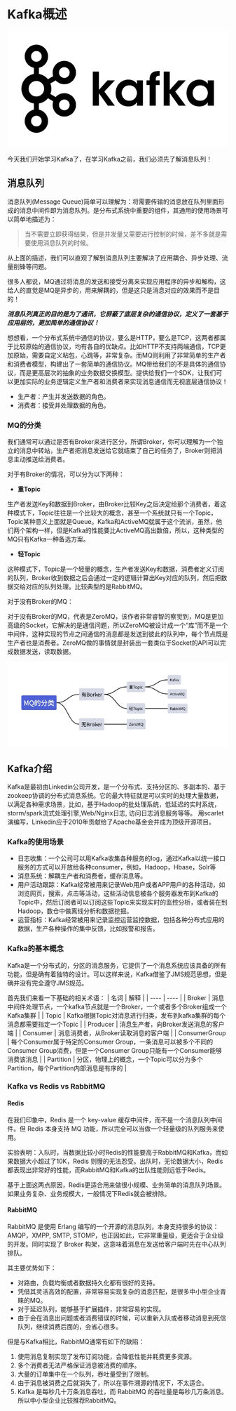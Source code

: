# Kafka概述

![kafka](../../images/kafka/kafka.png)

今天我们开始学习Kafka了，在学习Kafka之前，我们必须先了解消息队列！

## 消息队列
消息队列(Message Queue)简单可以理解为：将需要传输的消息放在队列里面形成的消息中间件即为消息队列。是分布式系统中重要的组件，其通用的使用场景可以简单地描述为：

> 当不需要立即获得结果，但是并发量又需要进行控制的时候，差不多就是需要使用消息队列的时候。

从上面的描述，我们可以直观了解到消息队列主要解决了应用耦合、异步处理、流量削锋等问题。

很多人都说，MQ通过将消息的发送和接受分离来实现应用程序的异步和解构，这给人的直觉是MQ是异步的，用来解耦的，但是这只是消息对应的效果而不是目的！

***消息队列真正的目的是为了通讯，它屏蔽了底层复杂的通信协议，定义了一套基于应用层的，更加简单的通信协议！***

想想看，一个分布式系统中通信的协议，要么是HTTP，要么是TCP，这两者都属于比较原始的通信协议，均有各自的优缺点。比如HTTP不支持两端通信，TCP更加原始，需要自定义粘包，心跳等，非常复杂。而MQ则利用了非常简单的生产者和消费者模型，构建出了一套简单的通信协议。MQ带给我们的不是具体的通信协议，而是更高层次的抽象的业务数据交换模型。提供给我们一个SDK，让我们可以更加实际的业务逻辑定义生产者和消费者来实现消息通信而无视底层通信协议！

* 生产者：产生并发送数据的角色。
* 消费者：接受并处理数据的角色。

### MQ的分类

我们通常可以通过是否有Broker来进行区分，所谓Broker，你可以理解为一个独立的消息中转站，生产者把消息发送给它就结束了自己的任务了，Broker则把消息主动推送给消费者。

对于有Broker的情况，可以分为以下两种：

* **重Topic**

生产者发送Key和数据到Broker，由Broker比较Key之后决定给那个消费者，着这种模式下，Topic往往是一个比较大的概念，甚至一个系统就只有一个Topic，Topic某种意义上面就是Queue。Kafka和ActiveMQ就属于这个流派，虽然，他们两个架构一样，但是Kafka的性能要比ActiveMQ高出数倍，所以，这种类型的MQ只有Kafka一种备选方案。

* **轻Topic**

这种模式下，Topic是一个轻量的概念，生产者发送Key和数据，消费者定义订阅的队列，Broker收到数据之后会通过一定的逻辑计算出Key对应的队列，然后把数据交给对应的队列处理。比较典型的是RabbitMQ。

对于没有Broker的MQ：

对于没有Broker的MQ，代表是ZeroMQ，该作者非常睿智的察觉到，MQ是更加高级的Socket，它解决的是通信问题，所以ZeroMQ被设计成一个“库”而不是一个中间件，这种实现的节点之间通信的消息都是发送到彼此的队列中，每个节点既是生产者也是消费者。ZeroMQ做的事情就是封装出一套类似于Socket的API可以完成数据发送，读取数据。

![mq-Classification](../../images/kafka/mq-classification.jpg)

## Kafka介绍

Kafka是最初由Linkedin公司开发，是一个分布式、支持分区的、多副本的、基于zookeep协调的分布式消息系统。它的最大特征就是可以实时的处理大量数据，以满足各种需求场景，比如，基于Hadoop的批处理系统，低延迟的实时系统，storm/spark流式处理引擎,Web/Nginx日志, 访问日志消息服务等等。 用scarlet演编写，Linkedin应于2010年贡献给了Apache基金会并成为顶级开源项目。

### Kafka的使用场景
* 日志收集：一个公司可以用Kafka收集各种服务的log，通过Kafka以统一接口服务的方式可以开放给各种consumer，例如，Hadoop，Hbase，Solr等
* 消息系统：解耦生产者和消费者，缓存消息等。
* 用户活动跟踪：Kafka经常被用来记录Web用户或者APP用户的各种活动，如浏览网页，搜索，点击等活动，这些活动信息被各个服务器发布到Kafka的Topic中，然后订阅者可以订阅这些Topic来实现实时的监控分析，或者装在到Hadoop，数仓中做离线分析和数据挖掘。
* 运营指标：Kafka经常被用来记录监控运营监控数据，包括各种分布式应用的数据，生产各种操作的集中反馈，比如报警和报告。

### Kafka的基本概念

Kafka是一个分布式的，分区的消息服务，它提供了一个消息系统应该具备的所有功能，但是确有着独特的设计。可以这样来说，Kafka借鉴了JMS规范思想，但是确并没有完全遵守JMS规范。

首先我们来看一下基础的相关术语：
| 名词 | 解释 |
| ---- | ---- |
| Broker | 消息中间件处理节点，一个kafka节点就是一个Broker，一个或者多个Broker组成一个Kafka集群 |
| Topic | Kafka根据Topic对消息进行归类，发布到kafka集群的每个消息都需要指定一个Topic |
| Producer | 消息生产者，向Broker发送消息的客户端 |
| Consumer | 消息消费者，从Broker读取消息的客户端 |
| ConsumerGroup | 每个Consumer属于特定的Consumer Group，一条消息可以被多个不同的Consumer Group消费，但是一个Consumer Group只能有一个Consumer能够消费该消息 |
| Partition | 分区，物理上的概念，一个Topic可以分为多个Partition，每个Partition内部消息是有序的 |

### Kafka vs Redis vs RabbitMQ

#### Redis

在我们印象中，Redis 是一个 key-value 缓存中间件，而不是一个消息队列中间件。但 Redis 本身支持 MQ 功能，所以完全可以当做一个轻量级的队列服务来使用。

实验表明：入队时，当数据比较小时Redis的性能要高于RabbitMQ和Kafka，而如果数据大小超过了10K，Redis 则慢的无法忍受。出队时，无论数据大小，Redis都表现出非常好的性能，而RabbitMQ和Kafka的出队性能则远低于Redis。

基于上面这两点原因，Redis更适合用来做很小规模、业务简单的消息队列场景。 如果业务复杂、业务规模大，一般情况下Redis就会被排除。

#### RabbitMQ

RabbitMQ 是使用 Erlang 编写的一个开源的消息队列，本身支持很多的协议：AMQP，XMPP, SMTP, STOMP，也正因如此，它非常重量级，更适合于企业级的开发。同时实现了 Broker 构架，这意味着消息在发送给客户端时先在中心队列排队。

其主要优势如下：
* 对路由，负载均衡或者数据持久化都有很好的支持。
* 凭借其灵活高效的配置，非常容易实现复杂的消息匹配，是很多中小型企业青睐的MQ。
* 对于延迟队列，能够基于扩展插件，非常容易的实现。
* 由于会在消息出问题或者消费错误的时候，可以重新入队或者移动消息到死信队列，继续消费后面的，会省心很多。

但是与Kafka相比，RabbitMQ通常有如下的缺陷：
1. 使用消息复制实现了发布订阅功能，会降低性能并耗费更多资源。
2. 多个消费者无法严格保证消息被消费的顺序。
3. 大量的订单集中在一个队列，吞吐量受到了限制。
4. 由于消息被消费之后就消失了，所以在事件溯源的情况下，不太适合。
5. Kafka 是每秒几十万条消息吞吐，而 RabbitMQ 的吞吐量是每秒几万条消息。 所以中小型企业比较推荐RabbitMQ。